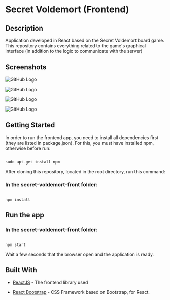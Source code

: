 # Secret Voldemort (Frontend)

## Description

Application developed in React based on the Secret Voldemort board game. This repository contains everything related to the game's graphical interface (in addition to the logic to communicate with the server)


## Screenshots

  

![GitHub Logo](https://i.imgur.com/UtlxTks.png)

![GitHub Logo](https://i.imgur.com/HqgbPYn.png)

![GitHub Logo](https://i.imgur.com/mZnRYPy.png)

![GitHub Logo](https://i.imgur.com/86MjrFB.png)

## Getting Started

In order to run the frontend app, you need to install all dependencies first (they are listed in package.json).
For this, you must have installed npm, otherwise before run: 

```

sudo apt-get install npm

```


After cloning this repository, located in the root directory, run this command:

### In the secret-voldemort-front folder:

```

npm install

```

  

## Run the app

  

### In the secret-voldemort-front folder:

```

npm start

```
Wait a few seconds that the browser open and the application is ready.
  

## Built With

  

* [ReactJS](https://es.reactjs.org/) - The frontend library used

* [React Bootstrap](https://react-bootstrap.github.io/) - CSS Framework based on Bootstrap, for React.

